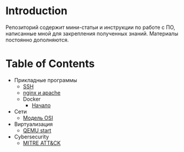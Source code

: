 # Introduction

Репозиторий содержит мини-статьи и инструкции по работе с ПО, написанные мной для закрепления полученных знаний. Материалы постоянно дополняются.

# Table of Contents

- Прикладные программы
  - [SSH](ssh.md)
  - [nginx и apache](nginpache.md)
  - Docker
    - [Начало](docker/docker_start.md)
- Сети
  - [Модель OSI](OSI.md)
- Виртуализация
  - [QEMU start](qemu.md)
- Cybersecurity
  - [MITRE ATT&CK](mitre.md)